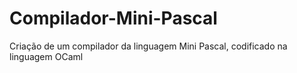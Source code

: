 # Compilador-Mini-Pascal
Criação de um compilador da linguagem Mini Pascal, codificado na linguagem OCaml 
